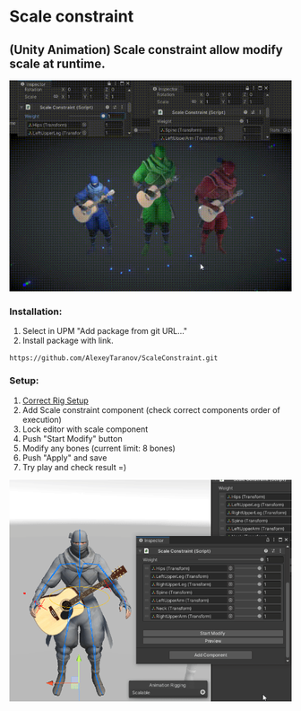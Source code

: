 


# Scale constraint
## (Unity Animation) Scale constraint allow modify scale at runtime.

[![](https://github.com/AlexeyTaranov/ScaleConstraint/blob/dev/Documentation~/Preview.gif "Scale constraint preview")](https://github.com/AlexeyTaranov/ScaleConstraint/blob/dev/Documentation~/Preview.gif "Scale constraint preview")

### Installation:
1. Select in UPM "Add package from git URL..."
2. Install package with link.
```
https://github.com/AlexeyTaranov/ScaleConstraint.git
```

### Setup:

 1. [Correct Rig Setup](https://docs.unity3d.com/Packages/com.unity.animation.rigging@1.2/manual/RiggingWorkflow.html)
 2. Add Scale constraint component (check correct components order of execution)
 3. Lock editor with scale component
 4. Push "Start Modify" button
 5. Modify any bones (current limit: 8 bones)
 6. Push "Apply" and save
 7. Try play and check result =)

[![](https://github.com/AlexeyTaranov/ScaleConstraint/blob/dev/Documentation~/Setup.gif "Scale constraint setup")](https://github.com/AlexeyTaranov/ScaleConstraint/blob/dev/Documentation~/Setup.gif "Scale constraint setup")
